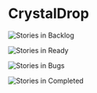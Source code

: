 # CrystalDrop

![Stories in Backlog](https://badge.waffle.io/dhruvaldarji/CrystalDrop.svg?title=Backlog)

![Stories in Ready](https://badge.waffle.io/dhruvaldarji/CrystalDrop.svg?title=Ready)

![Stories in Bugs](https://badge.waffle.io/dhruvaldarji/CrystalDrop.svg?title=Bugs)

![Stories in Completed](https://badge.waffle.io/dhruvaldarji/CrystalDrop.svg?title=Completed)
